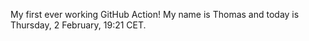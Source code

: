 My first ever working GitHub Action!
My name is Thomas and today is Thursday, 2 February, 19:21 CET. 
